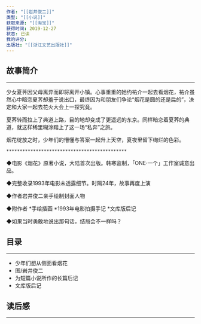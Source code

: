 ```yaml
---
作者: "[[岩井俊二]]"
类型: "[[小说]]"
获取来源: "[[淘宝]]"
获得时间: 2019-12-27
状态: 已读
我的评分: 
出版社: "[[浙江文艺出版社]]"
---
```

## 故事简介
---
少女夏荠因父母离异而即将离开小镇。心事重重的她约祐介一起去看烟花，祐介虽然心中暗恋夏荠却羞于说出口，最终因为和朋友们争论“烟花是圆的还是扁的”，决定和大家一起去花火大会上一探究竟。

夏荠转而拉上了典道上路，目的地却变成了更遥远的东京。同样暗恋着夏荠的典道，就这样稀里糊涂踏上了这一场“私奔”之旅。

烟花绽放之时，少年们的懵懂与答案一起升上天空，夏夜里留下绚烂的色彩。

	*********************************************

◆电影《烟花》原著小说，大陆首次出版。韩寒监制，「ONE·一个」工作室诚意出品。

◆完整收录1993年电影未透露细节。时隔24年，故事再度上演

◆作者岩井俊二亲手绘制封面人物

◆附作者 *手绘插画 *1993年电影拍摄手记 *文库版后记

◆如果当时勇敢地说出那句话，结局会不一样吗？
## 目录
---

- 少年们想从侧面看烟花  
- 图/岩井俊二  
- 为短篇小说所作的长篇后记  
- 文库版后记
## 读后感
---
